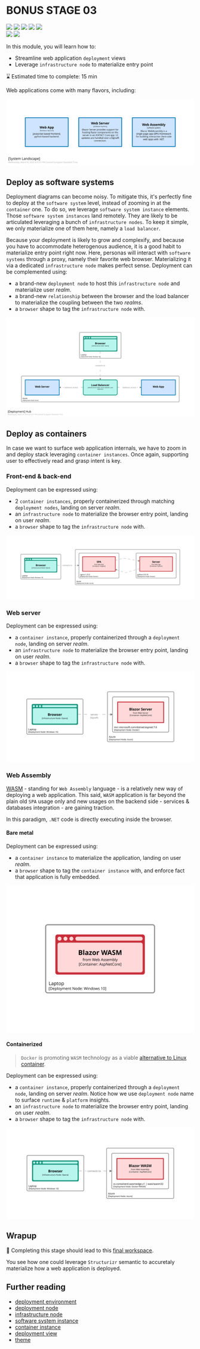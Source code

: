 # BONUS STAGE 03

![](https://img.shields.io/badge/model-deploymentEnvironment-ee5f8a)
![](https://img.shields.io/badge/model-deploymentNode-3aa6dd)
![](https://img.shields.io/badge/model-infrastructureNode-19967d)
![](https://img.shields.io/badge/model-softwareSystemInstance-0c7cba)
![](https://img.shields.io/badge/model-containerInstance-c92d39)  
![](https://img.shields.io/badge/views-deployment-ee5f8a)
![](https://img.shields.io/badge/views-theme-c49060)  

In this module, you will learn how to:
- Streamline web application `deployment` views
- Leverage `infrastructure node` to materialize entry point

⌛ Estimated time to complete: 15 min

Web applications come with many flavors, including:

![](structurizr-1-Landscape.svg)

## Deploy as software systems

Deployment diagrams can become noisy. To mitigate this, it's perfectly fine to deploy at the `software system` level, instead of zooming in at the `container` one. To do so, we leverage `software system instance` elements. Those `software system instances` land remotely. They are likely to be articulated leveraging a bunch of `infrastructure nodes`. To keep it simple, we only materialize one of them here, namely a `load balancer`.  

Because your deployment is likely to grow and complexify, and because you have to accommodate heterogenous audience, it is a good habit to materialize entry point right now. Here, personas will interact with `software systems` through a proxy, namely their favorite web browser. Materializing it via a dedicated `infrastructure node` makes perfect sense.
Deployment can be complemented using:
- a brand-new `deployment node` to host this `infrastructure node` and materialize user _realm_.
- a brand-new `relationship` between the browser and the load balancer to materialize the coupling between the two _realms_.
- a `browser` shape to tag the `infrastructure node` with. 

![](structurizr-1-HubDeployment.svg)

## Deploy as containers

In case we want to surface web application internals, we have to zoom in and deploy stack leveraging `container instances`. Once again, supporting user to effectively read and grasp intent is key.  

### Front-end & back-end

Deployment can be expressed using:
- 2 `container instances`, properly containerized through matching `deployment nodes`, landing on server _realm_.
- an `infrastructure node` to materialize the browser entry point, landing on user _realm_.
- a `browser` shape to tag the `infrastructure node` with.

![](structurizr-1-WebAppDeployment.svg)

### Web server

Deployment can be expressed using:
- a `container instance`, properly containerized through a `deployment node`, landing on server _realm_.
- an `infrastructure node` to materialize the browser entry point, landing on user _realm_.
- a `browser` shape to tag the `infrastructure node` with.

![](structurizr-1-WebServerDeployment.svg)

### Web Assembly

[WASM](https://learn.microsoft.com/en-us/aspnet/core/blazor/?view=aspnetcore-7.0#blazor-webassembly) - standing for `Web Assembly` language - is a relatively new way of deploying a web application. This said, `WASM` application is far beyond the plain old `SPA` usage only and new usages on the backend side - services & databases integration - are gaining traction.  

In this paradigm, `.NET` code is directly executing inside the browser.

#### Bare metal

Deployment can be expressed using:
- a `container instance` to materialize the application, landing on user _realm_.
- a `browser` shape to tag the `container instance` with, and enforce fact that application is fully embedded.

![](structurizr-1-WebAssemblyDeployment.svg)

#### Containerized

> `Docker` is promoting `WASM` technology as a viable [alternative to Linux container](https://docs.docker.com/desktop/wasm/). 

Deployment can be expressed using:
- a `container instance`, properly containerized through a `deployment node`, landing on server _realm_. Notice how we use `deployment node` name to surface `runtime` & `platform` insights.
- an `infrastructure node` to materialize the browser entry point, landing on user _realm_.
- a `browser` shape to tag the `infrastructure node` with.

![](structurizr-1-WebAssemblyDeployment2.svg)

## Wrapup

📘 Completing this stage should lead to this [final workspace](./workspace.dsl).  

You see how one could leverage `Structurizr` semantic to accuretaly materialize how a web application is deployed.

## Further reading

- [deployment environment](https://github.com/structurizr/dsl/blob/master/docs/language-reference.md#deploymentEnvironment)
- [deployment node](https://github.com/structurizr/dsl/blob/master/docs/language-reference.md#deploymentNode)
- [infrastructure node](https://github.com/structurizr/dsl/blob/master/docs/language-reference.md#infrastructurenode)
- [software system instance](https://github.com/structurizr/dsl/blob/master/docs/language-reference.md#softwareSystemInstance)
- [container instance](https://github.com/structurizr/dsl/blob/master/docs/language-reference.md#containerInstance)
- [deployment view](https://github.com/structurizr/dsl/blob/master/docs/language-reference.md#deployment-view)
- [theme](https://github.com/structurizr/dsl/blob/master/docs/language-reference.md#theme)